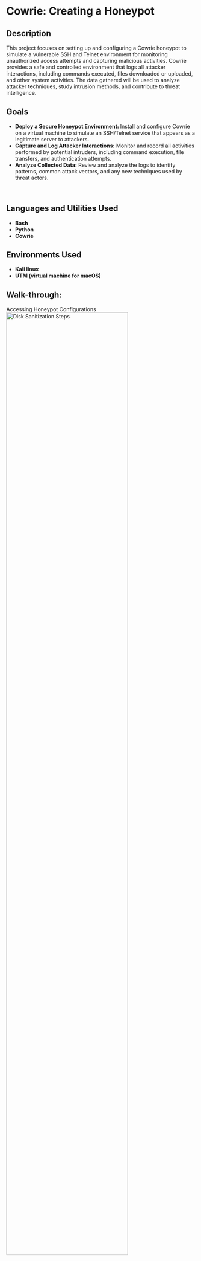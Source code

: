 <h1>Cowrie: Creating a Honeypot</h1>

<h2>Description</h2>
This project focuses on setting up and configuring a Cowrie honeypot to simulate a vulnerable SSH and Telnet environment for monitoring unauthorized access attempts and capturing malicious activities. Cowrie provides a safe and controlled environment that logs all attacker interactions, including commands executed, files downloaded or uploaded, and other system activities. The data gathered will be used to analyze attacker techniques, study intrusion methods, and contribute to threat intelligence.

<h2>Goals</h2>


- <b>Deploy a Secure Honeypot Environment: </b>Install and configure Cowrie on a virtual machine to simulate an SSH/Telnet service that appears as a legitimate server to attackers.
- <b> Capture and Log Attacker Interactions:</b> Monitor and record all activities performed by potential intruders, including command execution, file transfers, and authentication attempts.
- <b>Analyze Collected Data:</b> Review and analyze the logs to identify patterns, common attack vectors, and any new techniques used by threat actors.

<br />


<h2>Languages and Utilities Used</h2>

- <b>Bash</b>
- <b>Python</b>
- <b>Cowrie</b>

<h2>Environments Used </h2>

- <b>Kali linux</b>
- <b>UTM (virtual machine for macOS)</b>  

<h2>Walk-through:</h2>

Accessing Honeypot Configurations <br/>
<img src="https://imgur.com/n9EoSQl.png" height="80%" width="80%" alt="Disk Sanitization Steps"/>
<br />
<br />
SSH Configurations <br/>
<img src="https://imgur.com/fasygX6.png" height="80%" width="80%" alt="Disk Sanitization Steps"/>
<br />
<br />
Activating Honeypot <br/>
<img src="https://imgur.com/zRgjvvN.png" height="80%" width="80%" alt="Disk Sanitization Steps"/>
<br />
<br />
Monitoring Honeypot <br/>
<img src="https://imgur.com/M5xrLiL.png" height="80%" width="80%" alt="Disk Sanitization Steps"/>
<img src="https://imgur.com/RY5gXpL.png" height="80%" width="80%" alt="Disk Sanitization Steps"/>

<br />
<br />
</p>

<h2>Summary</h2>
The Cowrie honeypot project provides a practical approach to studying attacker behavior and learning how malicious actors interact with vulnerable systems. By simulating an SSH and Telnet environment, Cowrie allows the capture of information on each session, such as login attempts, executed commands, and file interactions.

The project begins with setting up a virtual machine to run Cowrie, configuring network settings, and tuning the Cowrie configuration for optimal performance and realism. The next step involves monitoring the honeypot for activity and ensuring all data is properly logged. Analyzing the logged data helps reveal attack trends and provides valuable information that can be used to protect actual production environments.
